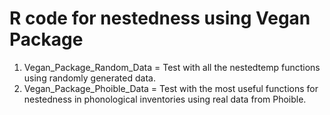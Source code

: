 # R code for nestedness using Vegan Package

1. Vegan_Package_Random_Data = Test with all the nestedtemp functions using randomly generated data.
2. Vegan_Package_Phoible_Data = Test with the most useful functions for nestedness in phonological inventories using real data from Phoible.
